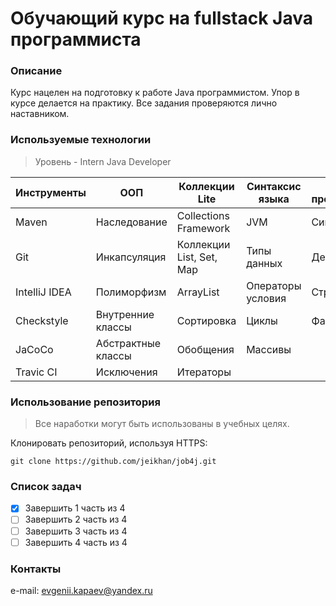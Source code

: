 # Обучающий курс на fullstack Java программиста
### Описание
Курс нацелен на подготовку к работе Java программистом. Упор в курсе делается на практику. Все задания проверяются лично наставником.
### Используемые технологии
> Уровень - Intern Java Developer

Инструменты   | ООП                 | Коллекции Lite | Синтаксис языка | Шаблоны проектирования | Функциональное программирование |
------------- | ------------------- | -------------- | --------------- | ---------------------- | ------------------------------- |
Maven         | Наследование        | Collections Framework    | JVM               | Синглетон | Lambda     |
Git           | Инкапсуляция        | Коллекции List, Set, Map | Типы данных       | Декоратор | Stream API |
IntelliJ IDEA | Полиморфизм         | ArrayList                | Операторы условия | Стратегия |
Сheckstyle    | Внутренние класcы   | Сортировка               | Циклы             | Фабрика   |
JaCoCo        | Абстрактные классы  | Обобщения                | Массивы           |
Travic CI     | Исключения          | Итераторы                |                   

### Использование репозитория

>Все наработки могут быть использованы в учебных целях.

Клонировать репозиторий, используя HTTPS:
```
git clone https://github.com/jeikhan/job4j.git
```

### Список задач

- [x] Завершить 1 часть из 4
- [ ] Завершить 2 часть из 4
- [ ] Завершить 3 часть из 4
- [ ] Завершить 4 часть из 4

### Контакты

e-mail: evgenii.kapaev@yandex.ru
